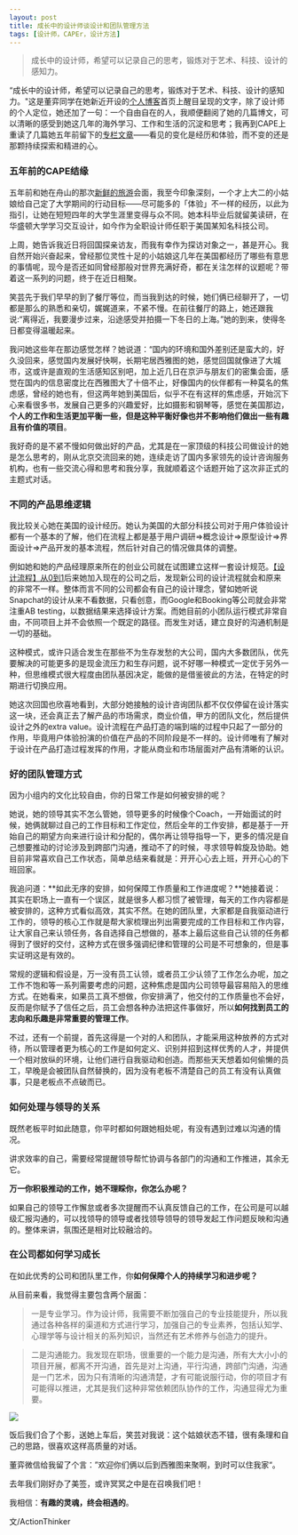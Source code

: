 ```yaml
---
layout: post
title: 成长中的设计师谈设计和团队管理方法
tags: [设计师，CAPEr，设计方法]
---
```


> 成长中的设计师，希望可以记录自己的思考，锻炼对于艺术、科技、设计的感知力。

“成长中的设计师，希望可以记录自己的思考，锻炼对于艺术、科技、设计的感知力。"这是董弈同学在她新近开设的[个人博客](https://ellendesign.github.io/)首页上醒目呈现的文字，除了设计师的个人定位，她还加了一句：一个自由自在的人，我顺便翻阅了她的几篇博文，可以清晰的感受到她这几年的海外学习、工作和生活的沉淀和思考；我再到CAPE上重读了几篇她五年前留下的[专栏文章](http://hicape.com/category/column/ellen/)——看见的变化是经历和体验，而不变的还是那颗持续探索和精进的心。

### 五年前的CAPE结缘
五年前和她在舟山的那次[新鲜的旅游](http://hicape.com/2012/10/fresh-travel/)会面，我至今印象深刻，一个才上大二的小姑娘给自己定了大学期间的行动目标——尽可能多的「体验」不一样的经历，以此为指引，让她在短短四年的大学生涯里变得与众不同。她本科毕业后就留美读研，在华盛顿大学学习交互设计，如今作为全职设计师任职于美国某知名科技公司。

上周，她告诉我近日将回国探亲访友，而我有幸作为探访对象之一，甚是开心。我自然开始兴奋起来，曾经那位灵性十足的小姑娘这几年在美国都经历了哪些有意思的事情呢，现今是否还如同曾经那般对世界充满好奇，都在关注怎样的议题呢？带着这一系列的问题，终于在近日相聚。

笑芸先于我们早早的到了餐厅等位，而当我到达的时候，她们俩已经聊开了，一切都是那么的熟悉和亲切，娓娓道来，不紧不慢。在前往餐厅的路上，她还跟我说:“离得近，我要漫步过来，沿途感受并拍摄一下冬日的上海。”她的到来，使得冬日都变得温暖起来。

我问她这些年在那边感觉怎样？她说道：“国内的环境和国外差别还是蛮大的，好久没回来，感觉国内发展好快啊，长期宅居西雅图的她，感觉回国就像进了大城市，这或许是直观的生活感知区别吧，加上近几日在京沪与朋友们的密集会面，感觉在国内的信息密度比在西雅图大了十倍不止，好像国内的伙伴都有一种莫名的焦虑感，曾经的她也有，但这两年她到美国后，似乎不在有这样的焦虑感，开始沉下心来看很多书，发展自己更多的兴趣爱好，比如摄影和钢琴等，感觉在美国那边，**个人的工作和生活更加平衡一些，但是这种平衡好像也并不影响他们做出一些有趣且有价值的项目**。

我好奇的是不紧不慢如何做出好的产品，尤其是在一家顶级的科技公司做设计的她是怎么思考的，刚从北京交流回来的她，连续走访了国内多家领先的设计咨询服务机构，也有一些交流心得和思考和我分享，我就顺着这个话题开始了这次非正式的主题式对话。


### 不同的产品思维逻辑

我比较关心她在美国的设计经历。她认为美国的大部分科技公司对于用户体验设计都有一个基本的了解，他们在流程上都是基于用户调研=>概念设计=>原型设计=>界面设计=>产品开发的基本流程，然后针对自己的情况做具体的调整。

例如她和她的产品经理原来所在的创业公司就在试图建立这样一套设计规范。[【设计流程】从0到1](https://ellendesign.github.io/2016/12/06/%E3%80%90%E8%AE%BE%E8%AE%A1%E6%B5%81%E7%A8%8B%E3%80%91%E4%BB%8E0%E5%88%B01/)后来她加入现在的公司之后，发现新公司的设计流程就会和原来的非常不一样。整体而言不同的公司都会有自己的设计理念，譬如她听说Snapchat的设计从来不看数据，只看创意，而Google和Booking等公司就会非常注重AB testing，以数据结果来选择设计方案。而她目前的小团队运行模式非常自由，不同项目上并不会依照一个既定的路径。而发生对话，建立良好的沟通机制是一切的基础。

这种模式，或许只适合发生在那些不为生存发愁的大公司，国内大多数团队，优先要解决的可能更多的是现金流压力和生存问题，说不好哪一种模式一定优于另外一种，但思维模式很大程度由团队基因决定，能做的是借鉴彼此的方法，在特定的时期进行切换应用。

她这次回国也欣喜地看到，大部分她接触的设计咨询团队都不仅仅停留在设计落实这一块，还会真正去了解产品的市场需求，商业价值，甲方的团队文化，然后提供设计之外的extra value。设计流程在产品打造的端到端的过程中只起了一部分的作用，毕竟用户体验扮演的价值在产品的不同阶段是不一样的。设计师唯有了解对于设计在产品打造过程发挥的作用，才能从商业和市场层面对产品有清晰的认识。


### 好的团队管理方式
因为小组内的文化比较自由，你的日常工作是如何被安排的呢？

她说，她的领导其实不怎么管她，领导更多的时候像个Coach，一开始面试的时候，她俩就聊过自己的工作目标和工作定位，然后全年的工作安排，都是基于一开始自己的期望方向来进行设计和分配的，偶尔再让领导指导一下，更多的情况是自己想要推动的讨论涉及到跨部门沟通，推动不了的时候，寻求领导斡旋及协助。她目前非常喜欢自己工作状态，简单总结来看就是：开开心心去上班，开开心心的下班回家。

我追问道：**如此无序的安排，如何保障工作质量和工作进度呢？**她接着说：其实在职场上一直有一个误区，就是很多人都习惯了被管理，每天的工作内容都是被安排的，这种方式看似高效，其实不然。在她的团队里，大家都是自我驱动进行工作的，领导的核心工作就是帮大家梳理出列出需要完成的工作目标和工作内容，让大家自己来认领任务，各自选择自己想做的，基本上最后这些自己认领的任务都得到了很好的交付，这种方式在很多强调纪律和管理的公司是不可想象的，但是事实证明这是有效的。

常规的逻辑和假设是，万一没有员工认领，或者员工少认领了工作怎么办呢，加之工作不饱和等一系列需要考虑的问题，这种焦虑是国内公司领导最容易陷入的思维方式。在她看来，如果员工真不想做，你安排满了，他交付的工作质量也不会好，反而是你赋予了信任之后，员工会想各种办法把这件事做好，所以**如何找到员工的志向和乐趣是非常重要的管理工作**。

不过，还有一个前提，首先这得是一个对的人和团队，才能采用这种放养的方式对待，所以管理者更为核心的工作是如何定义、识别并招到这样优秀的人才，并提供一个相对放纵的环境，让他们进行自我驱动和创造。而那些天天想着如何偷懒的员工，早晚是会被团队自然替换的，因为没有老板不清楚自己的员工有没有认真做事，只是老板点不点破而已。

### 如何处理与领导的关系
既然老板平时如此随意，你平时都如何跟她相处呢，有没有遇到过难以沟通的情况。

讲求效率的自己，需要经常提醒领导帮忙协调与各部门的沟通和工作推进，其余无它。

**万一你积极推动的工作，她不理睬你，你怎么办呢？**

如果自己的领导工作懈怠或者多次提醒而不认真反馈自己的工作，在公司是可以越级汇报沟通的，可以找领导的领导或者找领导领导的领导发起工作问题反映和沟通的。整体来讲，氛围还是相对比较融洽的。

### 在公司都如何学习成长

在如此优秀的公司和团队里工作，你**如何保障个人的持续学习和进步呢？**

从目前来看，我觉得主要包含两个层面：
>一是专业学习。作为设计师，我需要不断加强自己的专业技能提升，所以我通过各种各样的渠道和方式进行学习，加强自己的专业素养，包括认知学、心理学等与设计相关的系列知识，当然还有艺术修养与创造力的提升。

>二是沟通能力。我发现在职场，很重要的一个能力是沟通，所有大大小小的项目开展，都离不开沟通，首先是对上沟通，平行沟通，跨部门沟通，沟通是一门艺术，因为只有清晰的沟通清楚，才有可能说服行动，你的项目才有可能得以推进，尤其是我们这种非常依赖团队协作的工作，沟通显得尤为重要。

![](https://ws2.sinaimg.cn/large/006tKfTcgy1fltgxvei9tj31400u0q7e.jpg)

饭后我们合了个影，送她上车后，笑芸对我说：这个姑娘状态不错，很有条理和自己的思路，很喜欢这样高质量的对话。

董弈微信给我留了个言：”欢迎你们俩以后到西雅图来聚啊，到时可以住我家“。

去年我们刚好办了美签，或许冥冥之中是在召唤我们吧！

我相信：**有趣的灵魂，终会相遇的**。


文/ActionThinker


